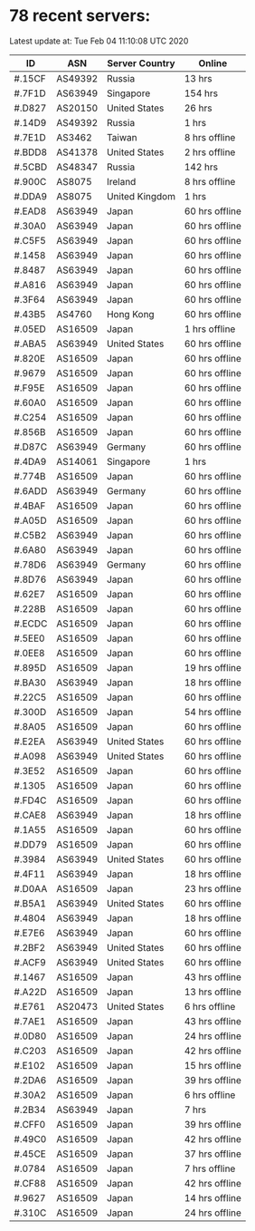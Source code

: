 # 78 recent servers:

Latest update at: Tue Feb 04 11:10:08 UTC 2020

| ID | ASN | Server Country | Online |
| -- | --- | -------------- | ------ |
| #.15CF | AS49392 | Russia | 13 hrs |
| #.7F1D | AS63949 | Singapore | 154 hrs |
| #.D827 | AS20150 | United States | 26 hrs |
| #.14D9 | AS49392 | Russia | 1 hrs |
| #.7E1D | AS3462 | Taiwan | 8 hrs offline |
| #.BDD8 | AS41378 | United States | 2 hrs offline |
| #.5CBD | AS48347 | Russia | 142 hrs |
| #.900C | AS8075 | Ireland | 8 hrs offline |
| #.DDA9 | AS8075 | United Kingdom | 1 hrs |
| #.EAD8 | AS63949 | Japan | 60 hrs offline |
| #.30A0 | AS63949 | Japan | 60 hrs offline |
| #.C5F5 | AS63949 | Japan | 60 hrs offline |
| #.1458 | AS63949 | Japan | 60 hrs offline |
| #.8487 | AS63949 | Japan | 60 hrs offline |
| #.A816 | AS63949 | Japan | 60 hrs offline |
| #.3F64 | AS63949 | Japan | 60 hrs offline |
| #.43B5 | AS4760 | Hong Kong | 60 hrs offline |
| #.05ED | AS16509 | Japan | 1 hrs offline |
| #.ABA5 | AS63949 | United States | 60 hrs offline |
| #.820E | AS16509 | Japan | 60 hrs offline |
| #.9679 | AS16509 | Japan | 60 hrs offline |
| #.F95E | AS16509 | Japan | 60 hrs offline |
| #.60A0 | AS16509 | Japan | 60 hrs offline |
| #.C254 | AS16509 | Japan | 60 hrs offline |
| #.856B | AS16509 | Japan | 60 hrs offline |
| #.D87C | AS63949 | Germany | 60 hrs offline |
| #.4DA9 | AS14061 | Singapore | 1 hrs |
| #.774B | AS16509 | Japan | 60 hrs offline |
| #.6ADD | AS63949 | Germany | 60 hrs offline |
| #.4BAF | AS16509 | Japan | 60 hrs offline |
| #.A05D | AS16509 | Japan | 60 hrs offline |
| #.C5B2 | AS63949 | Japan | 60 hrs offline |
| #.6A80 | AS63949 | Japan | 60 hrs offline |
| #.78D6 | AS63949 | Germany | 60 hrs offline |
| #.8D76 | AS63949 | Japan | 60 hrs offline |
| #.62E7 | AS16509 | Japan | 60 hrs offline |
| #.228B | AS16509 | Japan | 60 hrs offline |
| #.ECDC | AS16509 | Japan | 60 hrs offline |
| #.5EE0 | AS16509 | Japan | 60 hrs offline |
| #.0EE8 | AS16509 | Japan | 60 hrs offline |
| #.895D | AS16509 | Japan | 19 hrs offline |
| #.BA30 | AS63949 | Japan | 18 hrs offline |
| #.22C5 | AS16509 | Japan | 60 hrs offline |
| #.300D | AS16509 | Japan | 54 hrs offline |
| #.8A05 | AS16509 | Japan | 60 hrs offline |
| #.E2EA | AS63949 | United States | 60 hrs offline |
| #.A098 | AS63949 | United States | 60 hrs offline |
| #.3E52 | AS16509 | Japan | 60 hrs offline |
| #.1305 | AS16509 | Japan | 60 hrs offline |
| #.FD4C | AS16509 | Japan | 60 hrs offline |
| #.CAE8 | AS63949 | Japan | 18 hrs offline |
| #.1A55 | AS16509 | Japan | 60 hrs offline |
| #.DD79 | AS16509 | Japan | 60 hrs offline |
| #.3984 | AS63949 | United States | 60 hrs offline |
| #.4F11 | AS63949 | Japan | 18 hrs offline |
| #.D0AA | AS16509 | Japan | 23 hrs offline |
| #.B5A1 | AS63949 | United States | 60 hrs offline |
| #.4804 | AS63949 | Japan | 18 hrs offline |
| #.E7E6 | AS63949 | Japan | 60 hrs offline |
| #.2BF2 | AS63949 | United States | 60 hrs offline |
| #.ACF9 | AS63949 | United States | 60 hrs offline |
| #.1467 | AS16509 | Japan | 43 hrs offline |
| #.A22D | AS16509 | Japan | 13 hrs offline |
| #.E761 | AS20473 | United States | 6 hrs offline |
| #.7AE1 | AS16509 | Japan | 43 hrs offline |
| #.0D80 | AS16509 | Japan | 24 hrs offline |
| #.C203 | AS16509 | Japan | 42 hrs offline |
| #.E102 | AS16509 | Japan | 15 hrs offline |
| #.2DA6 | AS16509 | Japan | 39 hrs offline |
| #.30A2 | AS16509 | Japan | 6 hrs offline |
| #.2B34 | AS63949 | Japan | 7 hrs |
| #.CFF0 | AS16509 | Japan | 39 hrs offline |
| #.49C0 | AS16509 | Japan | 42 hrs offline |
| #.45CE | AS16509 | Japan | 37 hrs offline |
| #.0784 | AS16509 | Japan | 7 hrs offline |
| #.CF88 | AS16509 | Japan | 42 hrs offline |
| #.9627 | AS16509 | Japan | 14 hrs offline |
| #.310C | AS16509 | Japan | 24 hrs offline |

